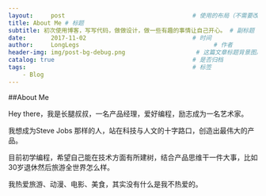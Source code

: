 ```yaml
---
layout:     post                                    # 使用的布局（不需要改）
title: About Me # 标题
subtitle: 初次使用博客，写写代码，做做设计，做一些有趣的事情让自己开心。 # 副标题
date:       2017-11-02                              # 时间
author:     LongLegs                                      # 作者
header-img: img/post-bg-debug.png                    # 这篇文章标题背景图片
catalog: true                                       # 是否归档
tags:                                               # 标签
    - Blog
---
```



##About Me

Hey there，我是长腿叔叔，一名产品经理，爱好编程，励志成为一名艺术家。

我想成为Steve Jobs 那样的人，站在科技与人文的十字路口，创造出最伟大的产品。

目前初学编程，希望自己能在技术方面有所建树，结合产品思维干一件大事，比如 30岁退休然后旅游全世界怎么样。

我热爱旅游、动漫、电影、美食，其实没有什么是我不热爱的。
